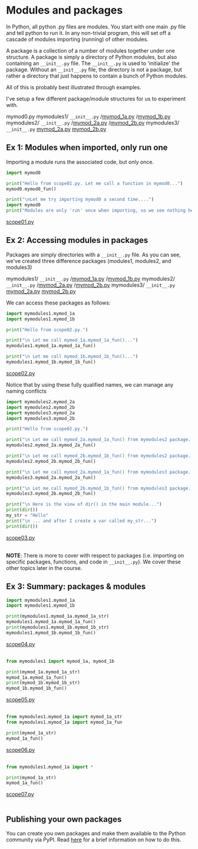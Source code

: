 # Modules and packages

In Python, all python .py files are modules. You start with one main .py file and tell python to run it. In any non-trivial program, this will set off a cascade of modules importing (running) of other modules.

A package is a collection of a number of modules together under one structure. A package is simply a directory of Python modules, but also containing an `__init__.py` file. The `__init__.py` is used to 'initialize' the package.   Without an `__init__.py` file, the directory is not a package, but rather a directory that just happens to contain a bunch of Python modules.

All of this is probably best illustrated through examples.

I've setup a few different package/module structures for us to experiment with.

mymod0.py
mymodules1/
  `__init__.py`
  /[mymod_1a.py](mymod_1a.py)
	/[mymod_1b.py](mymod_1b.py)
mymodules2/
  `__init__.py`
  /[mymod_2a.py](mymod_2a.py)
	/[mymod_2b.py](mymod_2b.py)
mymodules3/
  `__init__.py`
  [mymod_2a.py](mymod_2a.py)
  [mymod_2b.py](mymod_2b.py)


## Ex 1: Modules when imported, only run one
Importing a module runs the associated code, but only once.

```python
import mymod0

print("Hello from scope01.py. Let me call a function in mymod0...")
mymod0.mymod0_fun()

print("\nLet me try importing mymod0 a second time....")
import mymod0
print("Modules are only 'run' once when importing, so we see nothing here.")
```
[scope01.py](scope01.py)

## Ex 2: Accessing modules in packages
Packages are simply directories with a `__init__.py` file. As you can see, we've created three difference packages (modules1, modules2, and modules3)

mymodules1/
  `__init__.py`
  /[mymod_1a.py](mymod_1a.py)
	/[mymod_1b.py](mymod_1b.py)
mymodules2/
  `__init__.py`
  /[mymod_2a.py](mymod_2a.py)
	/[mymod_2b.py](mymod_2b.py)
mymodules3/
  `__init__.py`
  [mymod_2a.py](mymod_2a.py)
  [mymod_2b.py](mymod_2b.py)

We can access these packages as follows:

```python
import mymodules1.mymod_1a
import mymodules1.mymod_1b

print("Hello from scope02.py.")

print("\n Let me call mymod_1a.mymod_1a_fun()...")
mymodules1.mymod_1a.mymod_1a_fun()

print("\n Let me call mymod_1b.mymod_1b_fun()...")
mymodules1.mymod_1b.mymod_1b_fun()
```
[scope02.py](scope02.py)


Notice that by using these fully qualified names, we can manage any naming conflicts

```python
import mymodules2.mymod_2a
import mymodules2.mymod_2b
import mymodules3.mymod_2a
import mymodules3.mymod_2b

print("Hello from scope02.py.")

print("\n Let me call mymod_2a.mymod_1a_fun() from mymodules2 package...")
mymodules2.mymod_2a.mymod_2a_fun()

print("\n Let me call mymod_2b.mymod_1b_fun() from mymodules2 package...")
mymodules2.mymod_2b.mymod_2b_fun()

print("\n Let me call mymod_2a.mymod_1a_fun() from mymodules3 package... ")
mymodules3.mymod_2a.mymod_2a_fun()

print("\n Let me call mymod_2b.mymod_1b_fun() from mymodules3 package... ")
mymodules3.mymod_2b.mymod_2b_fun()

print("\n Here is the view of dir() in the main module...")
print(dir())
my_str = "Hello"
print("\n ... and after I create a var called my_str...")
print(dir())
```
[scope03.py](scope03.py)
<br>
<br>


__NOTE__: There is more to cover with respect to packages (i.e. importing on specific packages, functions, and code in `__init__.py`). We cover these other topics later in the course.

## Ex 3: Summary: packages & modules

```python
import mymodules1.mymod_1a
import mymodules1.mymod_1b

print(mymodules1.mymod_1a.mymod_1a_str)
mymodules1.mymod_1a.mymod_1a_fun()
print(mymodules1.mymod_1b.mymod_1b_str)
mymodules1.mymod_1b.mymod_1b_fun()
```
[scope04.py](scope04.py)
<br>
<br>

```python
from mymodules1 import mymod_1a, mymod_1b

print(mymod_1a.mymod_1a_str)
mymod_1a.mymod_1a_fun()
print(mymod_1b.mymod_1b_str)
mymod_1b.mymod_1b_fun()
```
[scope05.py](scope05.py)
<br>
<br>

```python
from mymodules1.mymod_1a import mymod_1a_str
from mymodules1.mymod_1a import mymod_1a_fun

print(mymod_1a_str)
mymod_1a_fun()
```
[scope06.py](scope06.py)
<br>
<br>

```python
from mymodules1.mymod_1a import *

print(mymod_1a_str)
mymod_1a_fun()
```
[scope07.py](scope06.py)
<br>
<br>


## Publishing your own packages

You can create you own packages and make them available to the Python community via PyPI. Read [here](http://mikegrouchy.com/blog/2012/05/be-pythonic-__init__py.html) for a brief information on how to do this.
